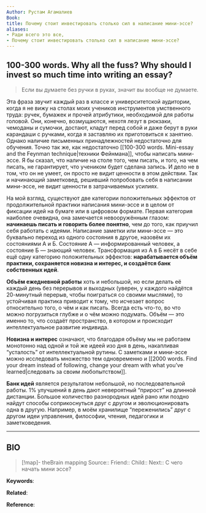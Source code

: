 ```yaml
---
Author: Рустам Агамалиев
Book: 
title: Почему стоит инвестировать столько сил в написание мини-эссе?
aliases:
- Ради всего это все,
- Почему стоит инвестировать столько сил в написание мини-эссе?
---
```


## 100-300 words. Why all the fuss? Why should I invest so much time into writing an essay?

> Если вы думаете без ручки в руках, значит вы вообще не думаете.

Эта фраза звучит каждый раз в классе и университетской аудитории, когда я не вижу на столах моих учеников инструментов умственного труда: ручек, бумажек и прочей атрибутики, необходимой для работы головой. Они, конечно, возмущаются, нехотя лезут в рюкзаки, чемоданы и сумочки, достают, кладут перед собой и даже берут в руки карандаши с ручками, когда я заставляю их приготовиться к занятию. Однако наличие письменных принадлежностей недостаточно для обучения. Точно так же, как недостаточно [[100-300 words. Mini-essay and the Feynman technique|техники Фейнмана]], чтобы написать мини-эссе. Я бы сказал, что наличие на столе того, чем писать, и того, на чем писать, не гарантирует, что учеником будет сделана запись. И дело не в том, что он не умеет, он просто не видит ценности в этом действии. Так и начинающий заметковед, решивший попробовать себя в написании мини-эссе, не видит ценности в затрачиваемых усилиях.

На мой взгляд, существуют две категории положительных эффектов от продолжительной практики написания мини-эссе и в целом от фиксации идей на бумаге или в цифровом формате. Первая категория наиболее очевидна, она замечается невооружённым глазом: **начинаешь писать и говорить более понятно**, чем до того, как приучил себя работать с идеями. Написание заметки или мини-эссе — это буквально переход из одного состояния в другое, назовём их состояниями А и Б. Состояние А — информированный человек, а состояние Б — знающий человек. Трансформация из А в Б несёт в себе ещё одну категорию положительных эффектов: **нарабатывается объём практики, сохраняется новизна и интерес, и создаётся банк собственных идей**.

**Объём ежедневной работы** хоть и небольшой, но если делать её каждый день без перерывов и выходных (уверен, у каждого найдётся 20-минутный перерыв, чтобы поиграться со своими мыслями), то устойчивая практика приводит к тому, что исчезает вопрос относительно того, о чём и как писать. Всегда есть что-то, во что можно погрузиться глубже и о чём можно подумать. Объём — это именно то, что создаёт пространство, в котором и происходит интеллектуальное развитие индивида.

**Новизна и интерес** означают, что благодаря объёму мы не работаем монотонно над одной и той же идеей изо дня в день, накапливая “усталость” от интеллектуальной рутины. С заметками и мини-эссе можно исследовать множество тем одновременно и [[2000 words. Find your dream instead of following, change your dream with what you’ve learned|следовать за своим любопытством]].

**Банк идей** является результатом небольшой, но последовательной работы. 1% улучшений в день дают невероятный “прирост” на длинной дистанции. Большое количество разнородных идей рано или поздно найдут способы соприкоснуться друг с другом и эволюционировать одна в другую. Например, в моём хранилище “переженились” друг с другом идеи управления, философии, чтения, педагогики и заметковедения.

***
## BIO
> [!map]- theBrain mapping
> Source::
> Friend::
> Child::
> Next:: С чего начать мини эссе?

**Keywords**:

**Related**:

**Reference**: 